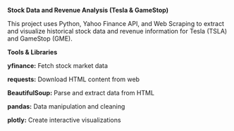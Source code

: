 **Stock Data and Revenue Analysis (Tesla & GameStop)**

This project uses Python, Yahoo Finance API, and Web Scraping to extract and visualize historical stock data and revenue information for Tesla (TSLA) and GameStop (GME).

**Tools & Libraries**

**yfinance:** Fetch stock market data

**requests:** Download HTML content from web

**BeautifulSoup:** Parse and extract data from HTML

**pandas:** Data manipulation and cleaning

**plotly:** Create interactive visualizations

